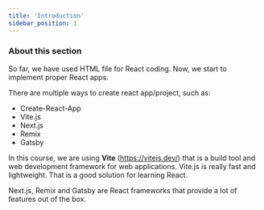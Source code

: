 ```yaml
---
title: 'Introduction'
sidebar_position: 1
---
```


### About this section

So far, we have used HTML file for React coding. Now, we start to implement proper React apps.

There are multiple ways to create react app/project, such as:
- Create-React-App
- Vite.js
- Next.js
- Remix
- Gatsby

In this course, we are using **Vite** (https://vitejs.dev/) that is a build tool and web development framework for web applications. Vite.js is really fast and lightweight. That is a good solution for learning React.

Next.js, Remix and Gatsby are React frameworks that provide a lot of features out of the box.

